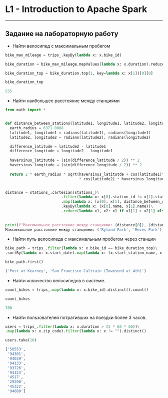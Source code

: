 # L1 - Introduction to Apache Spark

____

## Задание на лабораторную работу

+ Найти велосипед с максимальным пробегом
```python
bike_max_mileage = trips_.keyBy(lambda x: x.bike_id)

bike_duration = bike_max_mileage.mapValues(lambda x: x.duration).reduceByKey(lambda x1, x2: x1 + x2)

bike_duration_top = bike_duration.top(1, key=lambda x: x[1])[0][0]

bike_duration_top

535
```
+ Найти наибольшее расстояние между станциями
```python
from math import *


def distance_between_stations(latitude1, longitude1, latitude2, longitude2):
  earth_radius = 6371.0088
  latitude1, longitude1 = radians(latitude1), radians(longitude1)
  latitude2, longitude2 = radians(latitude2), radians(longitude2)

  difference_latitude = latitude2 - latitude1
  difference_longitude = longitude2 - longitude1
  
  haversinus_latitutde = (sin(difference_latitude / 2)) ** 2
  haversinus_longitude = (sin(difference_longitude / 2)) ** 2
  
  return 2 * earth_radius * sqrt(haversinus_latitutde + cos(latitude1)\
                                 * cos(latitude2) * haversinus_longitude)


distance = stations_.cartesian(stations_)\
                         .filter(lambda x: x[0].station_id != x[1].station_id)\
                         .map(lambda x: [x[0], x[1], distance_between_stations(x[0].lat, x[0].long, x[1].lat, x[1].long)])\
                         .keyBy(lambda x: (x[0].name, x[1].name))\
                         .reduce(lambda x1, x2: x1 if x1[1] > x2[1] else x2)
                         
                     
print(f"Максимальное расстояние между станциями: {distance[0]}, {distance[1][2]}.")
Максимальное расстояние между станциями: ('Ryland Park', 'Mezes Park'), 34.317914350160784.
```
+ Найти путь велосипеда с максимальным пробегом через станции
```python
bike_path = trips_.filter(lambda x: x.bike_id == bike_duration_top)\
.sortBy(lambda x: x.start_date).map(lambda x: (x.start_station_name, x.end_station_name))

bike_path.first()

('Post at Kearney', 'San Francisco Caltrain (Townsend at 4th)')
```
+ Найти количество велосипедов в системе.
```python
count_bikes = trips_.map(lambda x: x.bike_id).distinct().count()

count_bikes

700
```
+ Найти пользователей потративших на поездки более 3 часов.
```python
users = trips_.filter(lambda x: x.duration > (3 * 60 * 60))\
.map(lambda x: x.zip_code).filter(lambda x: x != "").distinct()

users.take(10)

['58553',
 '94301',
 '94039',
 '94133',
 '93726',
 '94123',
 '4517',
 '29200',
 '45322',
 '94080']
```
